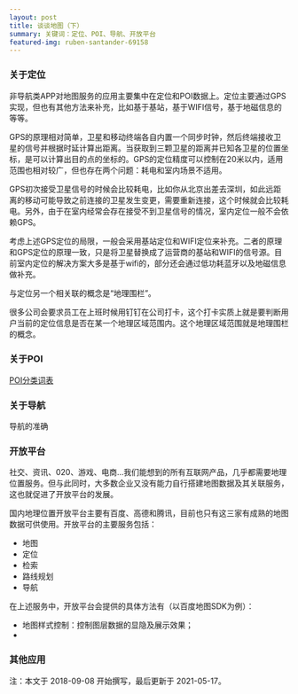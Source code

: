 ```yaml
---
layout: post
title: 谈谈地图（下）
summary: 关键词：定位、POI、导航、开放平台
featured-img: ruben-santander-69158
---
```

### 关于定位

非导航类APP对地图服务的应用主要集中在定位和POI数据上。定位主要通过GPS实现，但也有其他方法来补充，比如基于基站，基于WIFI信号，基于地磁信息的等等。

GPS的原理相对简单，卫星和移动终端各自内置一个同步时钟，然后终端接收卫星的信号并根据时延计算出距离。当获取到三颗卫星的距离并已知各卫星的位置坐标，是可以计算出目的点的坐标的。GPS的定位精度可以控制在20米以内，适用范围也相对较广，但也存在两个问题：耗电和室内场景不适用。

GPS初次接受卫星信号的时候会比较耗电，比如你从北京出差去深圳，如此远距离的移动可能导致之前连接的卫星发生变更，需要重新连接，这个时候就会比较耗电。另外，由于在室内经常会存在接受不到卫星信号的情况，室内定位一般不会依赖GPS。

考虑上述GPS定位的局限，一般会采用基站定位和WIFI定位来补充。二者的原理和GPS定位的原理一致，只是将卫星替换成了运营商的基站和WIFI的信号源。目前室内定位的解决方案大多是基于wifi的，部分还会通过低功耗蓝牙以及地磁信息做补充。

与定位另一个相关联的概念是“地理围栏”。

很多公司会要求员工在上班时候用钉钉在公司打卡，这个打卡实质上就是要判断用户当前的定位信息是否在某一个地理区域范围内。这个地理区域范围就是地理围栏的概念。


### 关于POI



[POI分类词表](https://lbs.qq.com/service/webService/webServiceGuide/webServiceAppendix)



### 关于导航

导航的准确


### 开放平台

社交、资讯、020、游戏、电商...我们能想到的所有互联网产品，几乎都需要地理位置服务。但与此同时，大多数企业又没有能力自行搭建地图数据及其关联服务，这也就促进了开放平台的发展。

国内地理位置开放平台主要有百度、高德和腾讯，目前也只有这三家有成熟的地图数据可供使用。开放平台的主要服务包括：
* 地图
* 定位
* 检索
* 路线规划
* 导航

在上述服务中，开放平台会提供的具体方法有（以百度地图SDK为例）：
* 地图样式控制：控制图层数据的显隐及展示效果；
* 

### 其他应用



注：本文于 2018-09-08 开始撰写，最后更新于 2021-05-17。
